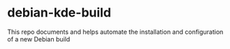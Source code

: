 # debian-kde-build
This repo documents and helps automate the installation and configuration of a new Debian build
